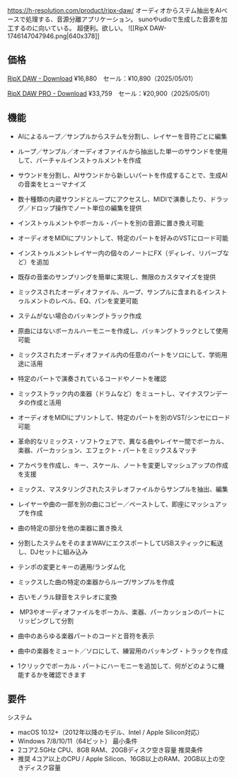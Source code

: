 https://h-resolution.com/product/ripx-daw/
オーディオからステム抽出をAIベースで処理する、音源分離アプリケーション。
sunoやudioで生成した音源を加工するのに向いている。
超便利。欲しい。
![[RipX DAW-1746147047946.png|640x378]]

## 価格

[RipX DAW - Download](https://h-resolution.com/product/ripx-daw/)
¥16,880　セール：¥10,890（2025/05/01）

[RipX DAW PRO - Download](https://h-resolution.com/product/ripx-daw-pro/)
¥33,759　セール：¥20,900（2025/05/01）

## 機能
- AIによるループ／サンプルからステムを分割し、レイヤーを音符ごとに編集
- ループ／サンプル／オーディオファイルから抽出した単一のサウンドを使用して、バーチャルインストゥルメントを作成
- サウンドを分割し、AIサウンドから新しいパートを作成することで、生成AIの音楽をヒューマナイズ
- 数十種類の内蔵サウンドとループにアクセスし、MIDIで演奏したり、ドラッグ／ドロップ操作でノート単位の編集を提供
- インストゥルメントやボーカル・パートを別の音源に置き換え可能
- オーディオをMIDIにプリントして、特定のパートを好みのVSTにロード可能
- インストゥルメントレイヤー内の個々のノートにFX（ディレイ、リバーブなど）を追加
- 既存の音楽のサンプリングを簡単に実現し、無限のカスタマイズを提供
- ミックスされたオーディオファイル、ループ、サンプルに含まれるインストゥルメントのレベル、EQ、パンを変更可能

- ステムがない場合のバッキングトラック作成
- 原曲にはないボーカルハーモニーを作成し、バッキングトラックとして使用可能
- ミックスされたオーディオファイル内の任意のパートをソロにして、学術用途に活用
- 特定のパートで演奏されているコードやノートを確認
- ミックストラック内の楽器（ドラムなど）をミュートし、マイナスワンデータの作成と活用
- オーディオをMIDIにプリントして、特定のパートを別のVST/シンセにロード可能

- 革命的なリミックス・ソフトウェアで、異なる曲やレイヤー間でボーカル、楽器、パーカッション、エフェクト・パートをミックス＆マッチ
- アカペラを作成し、キー、スケール、ノートを変更しマッシュアップの作成を支援
- ミックス、マスタリングされたステレオファイルからサンプルを抽出、編集
- レイヤーや曲の一部を別の曲にコピー／ペーストして、即座にマッシュアップを作成
- 曲の特定の部分を他の楽器に置き換え
- 分割したステムをそのままWAVにエクスポートしてUSBスティックに転送し、DJセットに組み込み
- テンポの変更とキーの適用/ランダム化
- ミックスした曲の特定の楽器からループ/サンプルを作成
- 古いモノラル録音をステレオに変換

-  MP3やオーディオファイルをボーカル、楽器、パーカッションのパートにリッピングして分割
- 曲中のあらゆる楽器パートのコードと音符を表示
- 曲中の楽器をミュート／ソロにして、練習用のバッキング・トラックを作成
- 1クリックでボーカル・パートにハーモニーを追加して、何がどのように機能するかを確認できます

## 要件
システム
- macOS 10.12+（2012年以降のモデル、Intel / Apple Silicon対応）
- Windows 7/8/10/11（64ビット）
最小条件
- 2コア2.5GHz CPU、8GB RAM、20GBディスク空き容量
推奨条件
- 推奨 4コア以上のCPU / Apple Silicon、16GB以上のRAM、20GB以上の空きディスク容量
